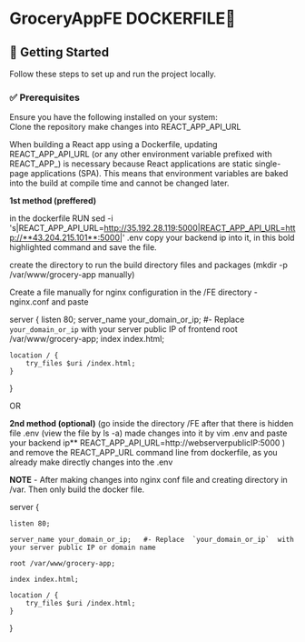# GroceryAppFE DOCKERFILE🚀  

## 📌 Getting Started  
Follow these steps to set up and run the project locally.  

### ✅ Prerequisites  
Ensure you have the following installed on your system:  
Clone the repository
make changes into REACT_APP_API_URL

When building a React app using a Dockerfile, updating REACT_APP_API_URL (or any other environment variable prefixed with REACT_APP_) is necessary because React applications are static single-page applications (SPA). This means that environment variables are baked into the build at compile time and cannot be changed later.

**1st method (preffered)**

in the dockerfile RUN sed -i 's|REACT_APP_API_URL=http://35.192.28.119:5000|REACT_APP_API_URL=http://**43.204.215.101**:5000|' .env
copy your backend ip into it, in this bold highlighted command and save the file.

create the directory to run the build directory files and packages (mkdir -p /var/www/grocery-app manually)

Create a file manually for nginx configuration in the /FE directory - nginx.conf and paste 


server {
    listen 80;
    server_name your_domain_or_ip;   #- Replace  `your_domain_or_ip`  with your server public IP of frontend
    root /var/www/grocery-app;
    index index.html;
    
    location / {
        try_files $uri /index.html;
    }
}

OR 

**2nd method (optional)** (go inside the directory /FE
after that there is hidden file .env (view the file by ls -a) 
made changes into it by vim .env and paste your backend ip**
REACT_APP_API_URL=http://webserverpublicIP:5000 ) and remove the REACT_APP_URL command line from dockerfile, as you already make directly changes into the .env


**NOTE** - After making changes into nginx conf file and creating directory in /var. Then only build the docker file.

server {

    listen 80;
    
    server_name your_domain_or_ip;   #- Replace  `your_domain_or_ip`  with your server public IP or domain name

    root /var/www/grocery-app;
    
    index index.html;
    
    location / {
        try_files $uri /index.html;
    }
}
